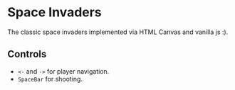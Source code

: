 # Space Invaders
The classic space invaders implemented via HTML Canvas and vanilla js :).

## Controls
- `<-` and `->` for player navigation.
- `SpaceBar` for shooting.